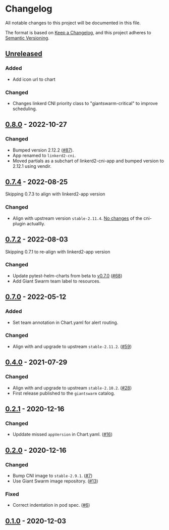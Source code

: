 # Changelog

All notable changes to this project will be documented in this file.

The format is based on [Keep a Changelog](https://keepachangelog.com/en/1.0.0/),
and this project adheres to [Semantic Versioning](https://semver.org/spec/v2.0.0.html).

## [Unreleased]

### Added

- Add icon url to chart

### Changed

- Changes linkerd CNI priority class to "giantswarm-critical" to improve scheduling.

## [0.8.0] - 2022-10-27

### Changed

- Bumped version 2.12.2 ([#87](https://github.com/giantswarm/linkerd2-cni-app/pull/87)).
- App renamed to `linkerd2-cni`.
- Moved partials as a subchart of linkerd2-cni-app and bumped version to 2.12.1 using vendir.

## [0.7.4] - 2022-08-25

Skipping 0.7.3 to align with linkerd2-app version

### Changed

- Align with upstream version `stable-2.11.4`. [No changes](https://github.com/linkerd/linkerd2/blob/stable-2.11.4/CHANGES.md#stable-2114) of the cni-plugin actuallly.

## [0.7.2] - 2022-08-03

Skipping 0.7.1 to re-align with linkerd2-app version

### Changed

- Update pytest-helm-charts from beta to [v0.7.0](https://github.com/giantswarm/pytest-helm-charts/blob/main/CHANGELOG.md) ([#68](https://github.com/giantswarm/linkerd2-cni-app/pull/68))
- Add Giant Swarm team label to resources.

## [0.7.0] - 2022-05-12

### Added

- Set team annotation in Chart.yaml for alert routing.

### Changed

- Align with and upgrade to upstream `stable-2.11.2`. ([#59](https://github.com/giantswarm/linkerd2-cni-app/pull/59))

## [0.4.0] - 2021-07-29

### Changed

- Align with and upgrade to upstream `stable-2.10.2`. ([#28](https://github.com/giantswarm/linkerd2-cni-app/pull/28))
- First release published to the `giantswarm` catalog.

## [0.2.1] - 2020-12-16

### Changed

- Upddate missed `appVersion` in Chart.yaml. ([#16](https://github.com/giantswarm/linkerd2-cni-app/pull/16))

## [0.2.0] - 2020-12-16

### Changed

- Bump CNI image to `stable-2.9.1`. ([#7](https://github.com/giantswarm/linkerd2-cni-app/pull/7))
- Use Giant Swarm image repository. ([#13](https://github.com/giantswarm/linkerd2-cni-app/pull/13))

### Fixed

- Correct indentation in pod spec. ([#6](https://github.com/giantswarm/linkerd2-cni-app/pull/6))

## [0.1.0] - 2020-12-03

[Unreleased]: https://github.com/giantswarm/linkerd2-cni-app/compare/v0.8.0...HEAD
[0.8.0]: https://github.com/giantswarm/linkerd2-cni-app/compare/v0.7.4...v0.8.0
[0.7.4]: https://github.com/giantswarm/linkerd2-cni-app/compare/v0.7.2...v0.7.4
[0.7.2]: https://github.com/giantswarm/linkerd2-cni-app/compare/v0.7.0...v0.7.2
[0.7.0]: https://github.com/giantswarm/linkerd2-cni-app/compare/v0.4.0...v0.7.0
[0.4.0]: https://github.com/giantswarm/linkerd2-cni-app/compare/v0.2.1...v0.4.0
[0.2.1]: https://github.com/giantswarm/linkerd2-cni-app/compare/v0.2.0...v0.2.1
[0.2.0]: https://github.com/giantswarm/linkerd2-cni-app/compare/v0.1.0...v0.2.0
[0.1.0]: https://github.com/giantswarm/linkerd2-cni-app/releases/tag/v0.1.0
